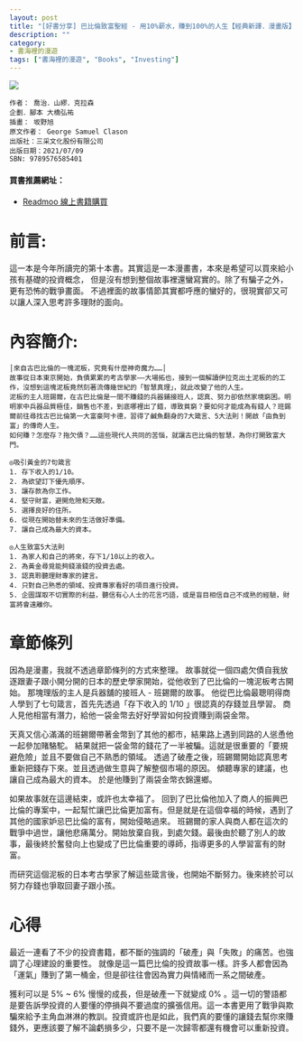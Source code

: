 ```yaml
---
layout: post
title: "[好書分享] 巴比倫致富聖經 - 用10%薪水，賺到100%的人生【經典新譯．漫畫版】"
description: ""
category: 
- 書海裡的漫遊
tags: ["書海裡的漫遊", "Books", "Investing"]
---
```


<div><a href="http://moo.im/a/157avL" title="巴比倫致富聖經"><img src="https://cdn.readmoo.com/cover/lg/fem9qek_210x315.jpg?v=0"></a></div>



```
作者： 喬治．山繆．克拉森  
企劃．腳本 大橋弘祐  
插畫： 坂野旭  
原文作者： George Samuel Clason  
出版社：三采文化股份有限公司 
出版日期：2021/07/09 
SBN: 9789576585401 
```

#### 買書推薦網址：

- [Readmoo 線上書籍購買](http://moo.im/a/157avL)

# 前言:

這一本是今年所讀完的第十本書。其實這是一本漫畫書，本來是希望可以買來給小孩有基礎的投資概念， 但是沒有想到整個故事裡還蠻寫實的。除了有騙子之外，更有恐怖的戰爭畫面。 不過裡面的故事情節其實都呼應的蠻好的，很現實卻又可以讓人深入思考許多理財的面向。

# 內容簡介:

```
│來自古巴比倫的一塊泥板，究竟有什麼神奇魔力……│
故事從日本東京開始，負債累累的考古學家――大場拓也，接到一個解讀伊拉克出土泥板的的工作，沒想到這塊泥板竟然刻著流傳幾世紀的「智慧真理」，就此改變了他的人生。
泥板的主人班錫爾，在古巴比倫是一間不賺錢的兵器鋪接班人，認真、努力卻依然家境窮困。明明家中兵器品質極佳，銷售也不差，到底哪裡出了錯，導致貧窮？要如何才能成為有錢人？班錫爾前往尋找古巴比倫第一大富豪阿卡德，習得了鹹魚翻身的7大箴言、5大法則！開啟「由負到富」的傳奇人生。
如何賺？怎麼存？拖欠債？……這些現代人共同的苦惱，就讓古巴比倫的智慧，為你打開致富大門。

◎吸引黃金的7句箴言
1. 存下收入的1/10。
2. 為欲望訂下優先順序。
3. 讓存款為你工作。
4. 堅守財富，避開危險和天敵。
5. 選擇良好的住所。
6. 從現在開始替未來的生活做好準備。
7. 讓自己成為最大的資本。

◎人生致富5大法則
1. 為家人和自己的將來，存下1/10以上的收入。
2. 為黃金尋覓能夠錢滾錢的投資去處。
3. 認真聆聽理財專家的建言。
4. 只對自己熟悉的領域、投資專家看好的項目進行投資。
5. 企圖謀取不切實際的利益，聽信有心人士的花言巧語，或是盲目相信自己不成熟的經驗，財富將會遠離你。
```

# 章節條列

因為是漫畫，我就不透過章節條列的方式來整理。 故事就從一個四處欠債自我放逐跟妻子跟小開分開的日本的歷史學家開始，從他收到了巴比倫的一塊泥板考古開始。 那塊理版的主人是兵器舖的接班人 - 班錫爾的故事。 他從巴比倫最聰明得商人學到了七句箴言，首先先透過「存下收入的 1/10 」很認真的存錢並且學習。 商人見他相當有潛力，給他一袋金幣去好好學習如何投資賺到兩袋金幣。

天真又信心滿滿的班錫爾帶著金幣到了其他的都市，結果路上遇到同路的人慫恿他一起參加賭駱駝。 結果就把一袋金幣的錢花了一半被騙。這就是很重要的「要規避危險」並且不要做自己不熟悉的領域。 透過了破產之後，班錫爾開始認真思考重新把錢存下來。並且透過做生意與了解整個市場的原因。 傾聽專家的建議，也讓自己成為最大的資本。 於是他賺到了兩袋金幣衣錦還鄉。

如果故事就在這邊結束，或許也太幸福了。 回到了巴比倫他加入了商人的振興巴比倫的專案中，一起幫忙讓巴比倫更加富有。但是就是在這個幸福的時候，遇到了其他的國家妒忌巴比倫的富有，開始侵略過來。 班錫爾的家人與商人都在這次的戰爭中過世，讓他悲痛萬分。開始放棄自我，到處欠錢。最後由於聽了別人的故事，最後終於奮發向上也變成了巴比倫重要的導師，指導更多的人學習富有的財富。

而研究這個泥板的日本考古學家了解這些箴言後，也開始不斷努力。後來終於可以努力存錢也爭取回妻子跟小孩。

# 心得

最近一連看了不少的投資書籍，都不斷的強調的「破產」與「失敗」的痛苦。也強調了心理建設的重要性。 就像是這一篇巴比倫的投資故事一樣。許多人都會因為「運氣」賺到了第一桶金，但是卻往往會因為實力與情緒而一系之間破產。 

獲利可以是 5% ~ 6% 慢慢的成長，但是破產一下就變成 0% 。這一切的警語都是要告訴學投資的人要懂的停損與不要過度的擴張信用。這一本書更用了戰爭與欺騙來給予主角血淋淋的教訓。投資或許也是如此，我們真的要懂的讓錢去幫你來賺錢外，更應該要了解不論虧損多少，只要不是一次歸零都還有機會可以重新投資。
